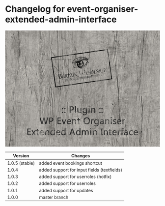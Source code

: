 # Changelog for event-organiser-extended-admin-interface
![event-organiser-extended-admin-interface](/screenshot.jpg)

Version | Changes
------- | -------
1.0.5 (stable) | added event bookings shortcut
1.0.4 | added support for input fields (textfields)
1.0.3 | added support for userroles (hotfix)
1.0.2 | added support for userroles
1.0.1 | added support for updates
1.0.0 | master branch